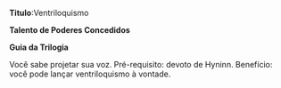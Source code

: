 **Titulo**:Ventriloquismo

**Talento de Poderes Concedidos**

**Guia da Trilogia**

 Você sabe projetar sua voz. Pré-requisito: devoto de Hyninn. Benefício: você pode lançar ventriloquismo à vontade.
